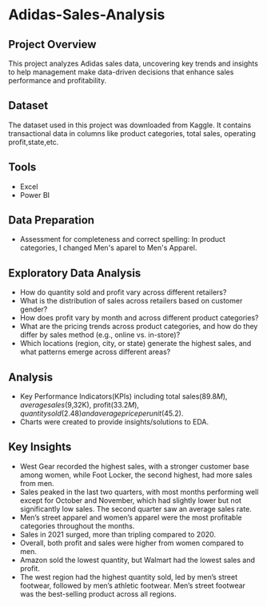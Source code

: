 # Adidas-Sales-Analysis

## Project Overview
This project analyzes Adidas sales data, uncovering key trends and insights to help management make data-driven decisions that enhance sales performance and profitability.

## Dataset
The dataset used in this project was downloaded from Kaggle.
It contains transactional data in columns like product categories, total sales, operating profit,state,etc.

## Tools
- Excel
- Power BI

## Data Preparation
- Assessment for completeness and correct spelling:
  In product categories, I changed Men's aparel to Men's Apparel.

## Exploratory Data Analysis
- How do quantity sold and profit vary across different retailers?  
- What is the distribution of sales across retailers based on customer gender?  
- How does profit vary by month and across different product categories?  
- What are the pricing trends across product categories, and how do they differ by sales method (e.g., online vs. in-store)?
- Which locations (region, city, or state) generate the highest sales, and what patterns emerge across different areas? 

## Analysis
- Key Performance Indicators(KPIs) including total sales($89.8M), average sales($9,32K), profit($33.2M), quantity sold(2.48) and average price per unit($45.2).
- Charts were created to provide insights/solutions to EDA.

## Key Insights
- West Gear recorded the highest sales, with a stronger customer base among women, while Foot Locker, the second highest, had more sales from men.  
- Sales peaked in the last two quarters, with most months performing well except for October and November, which had slightly lower but not significantly low sales. The second quarter saw an average sales rate.  
- Men’s street apparel and women’s apparel were the most profitable categories throughout the months.  
- Sales in 2021 surged, more than tripling compared to 2020.  
- Overall, both profit and sales were higher from women compared to men.  
- Amazon sold the lowest quantity, but Walmart had the lowest sales and profit.  
- The west region had the highest quantity sold, led by men’s street footwear, followed by men’s athletic footwear. Men’s street footwear was the best-selling product across all regions.
